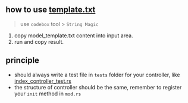 ## how to use [template.txt](template.txt)

> use `codebox` tool  > `String Magic`

1. copy model_template.txt content into input area.
2. run and copy result.

## principle
* should always write a test file in `tests` folder for your controller, like [index_controller_test.rs](..%2F..%2F..%2Ftests%2Findex_controller_test.rs)
* the structure of controller should be the same, remember to register your `init` method in `mod.rs`